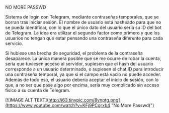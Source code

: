  NO MORE PASSWD
 
Sistema de login con Telegram, mediante contraseñas temporales, que se borran tras iniciar sesión. El nombre de usuario está hasheado para que no se pueda identificar, con lo que el único dato del usuario sería su ID del bot de Telegram.  La idea era utilizar el segundo factor como primero y que los usuarios no tengan que estar pensando una contraseña diferente para cada servicio. 

Si hubiese una brecha de seguridad, el problema de la contraseña desaparece. La única manera posible que se me ocurre de robar la cuenta, sería que tuviesen acceso al servidor, supiesen que el hash del usuario corresponde a un usuario determinado, o supiesen el chat ID para introducir una contraseña temporal, ya que si el campo está vacío no puede acceder. Además de todo eso, el usuario debería aceptar el inicio de sesión, con lo que, a no ser que pase algo por encima, sería muy complicado sin acceso físico a su cuenta de Telegram.

[![IMAGE ALT TEXT](http://i63.tinypic.com/8vnptg.png](https://www.youtube.com/watch?v=KFj9PCgrxb4 "No More Passwd)")
